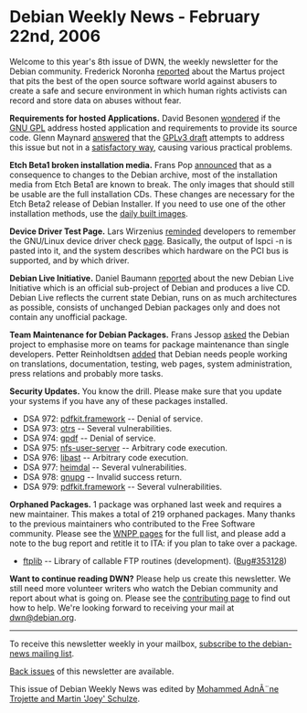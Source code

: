 
Debian Weekly News - February 22nd, 2006
========================================


Welcome to this year's 8th issue of DWN, the weekly newsletter for the
Debian community. Frederick Noronha [reported](http://www.tectonic.co.za/view.php?src=rss&id=864)
about the Martus project that pits the best of the open source software world
against abusers to create a safe and secure environment in which human rights
activists can record and store data on abuses without fear.


**Requirements for hosted Applications.** David Besonen [wondered](https://lists.debian.org/debian-legal/2006/02/msg00045.html)
if the [GNU GPL](https://www.gnu.org/copyleft/gpl.html) address
hosted application and requirements to provide its source code. Glenn Maynard
[answered](https://lists.debian.org/debian-legal/2006/02/msg00048.html) that the [GPLv3 draft](http://gplv3.fsf.org/) attempts
to address this issue but not in a [satisfactory
way](https://lists.debian.org/debian-legal/2006/01/msg00213.html), causing various practical problems.


**Etch Beta1 broken installation media.** Frans Pop [announced](https://www.debian.org/devel/debian-installer/News/2006/20060207) that as a consequence to changes to the Debian archive,
most of the installation media from Etch Beta1 are known to break.
The only images that should still be usable are the full installation
CDs. These changes are necessary for the Etch Beta2 release of Debian
Installer. If you need to use one of the other installation methods,
use the [daily built images](https://people.debian.org/~fjp/d-i/images/daily/gtk-miniiso/).


**Device Driver Test Page.** Lars Wirzenius [reminded](http://liw.iki.fi/liw/log/2006-02.html#20060211b)
developers to remember the GNU/Linux device driver check [page](http://kmuto.jp/debian/hcl/). Basically, the output of
lspci -n is pasted into it, and
the system describes which hardware on the PCI bus is supported, and by which
driver.


**Debian Live Initiative.** Daniel Baumann [reported](http://blog.daniel-baumann.ch/2006/02/14#20060214_debian-live-initiative) about the new Debian Live Initiative which is an official
sub-project of Debian and produces a live CD. Debian Live reflects the
current state Debian, runs on as much architectures as possible, consists of
unchanged Debian packages only and does not contain any unofficial package.


**Team Maintenance for Debian Packages.** Frans Jessop [asked](https://lists.debian.org/debian-devel/2006/01/msg01024.html)
the Debian project to emphasise more on teams for package maintenance than
single developers. Petter Reinholdtsen [added](https://lists.debian.org/debian-devel/2006/01/msg01565.html)
that Debian needs people working on translations, documentation, testing, web
pages, system administration, press relations and probably more tasks.


**Security Updates.** You know the drill. Please make sure
that you update your systems if you have any of these packages installed.


* DSA 972: [pdfkit.framework](https://www.debian.org/security/2006/dsa-972) --
 Denial of service.
* DSA 973: [otrs](https://www.debian.org/security/2006/dsa-973) --
 Several vulnerabilities.
* DSA 974: [gpdf](https://www.debian.org/security/2006/dsa-974) --
 Denial of service.
* DSA 975: [nfs-user-server](https://www.debian.org/security/2006/dsa-975) --
 Arbitrary code execution.
* DSA 976: [libast](https://www.debian.org/security/2006/dsa-976) --
 Arbitrary code execution.
* DSA 977: [heimdal](https://www.debian.org/security/2006/dsa-977) --
 Several vulnerabilities.
* DSA 978: [gnupg](https://www.debian.org/security/2006/dsa-978) --
 Invalid success return.
* DSA 979: [pdfkit.framework](https://www.debian.org/security/2006/dsa-979) --
 Several vulnerabilities.


**Orphaned Packages.** 1 package was orphaned last week and
requires a new maintainer. This makes a total of 219 orphaned packages. Many
thanks to the previous maintainers who contributed to the Free Software
community. Please see the [WNPP pages](https://www.debian.org/devel/wnpp/) for
the full list, and please add a note to the bug report and retitle it to ITA:
if you plan to take over a package.


* [ftplib](https://packages.debian.org/unstable/libs/ftplib3)
 -- Library of callable FTP routines (development).
 ([Bug#353128](https://bugs.debian.org/353128))


**Want to continue reading DWN?** Please help us create this
newsletter. We still need more volunteer writers who watch the Debian
community and report about what is going on. Please see the [contributing page](https://www.debian.org/News/weekly/contributing) to find out how
to help. We're looking forward to receiving your mail at [dwn@debian.org](mailto:dwn@debian.org).




---



 To receive this newsletter weekly in your mailbox, [subscribe to the debian-news mailing list](https://lists.debian.org/debian-news/).



[Back issues](https://www.debian.org/News/weekly/) of this newsletter are available.



This issue of Debian Weekly News was edited by [Mohammed AdnÃ¨ne Trojette and Martin 'Joey' Schulze](mailto:dwn@debian.org).




